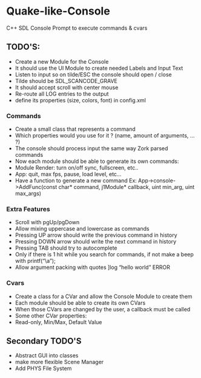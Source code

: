 # Quake-like-Console
C++ SDL Console Prompt to execute commands &amp; cvars 

## TODO'S:

* Create a new Module for the Console
* It should use the UI Module to create needed Labels and Input Text
* Listen to input so on tilde/ESC the console should open / close
* Tilde should be SDL_SCANCODE_GRAVE
* It should accept scroll with center mouse
* Re-route all LOG entries to the output
* define its properties (size, colors, font) in config.xml

### Commands

* Create a small class that represents a command
* Which properties would you use for it ? (name, amount of arguments, … ?)
* The console should process input the same way Zork parsed commands
* Now each module should be able to generate its own commands:
* Module Render: turn on/off sync, fullscreen, etc..
* App: quit, max fps, pause, load level, etc…
* Have a function to generate a new command 
Ex: App->console->AddFunc(const char* command, j1Module* callback, uint min_arg, uint max_args)

### Extra Features

* Scroll with pgUp/pgDown
* Allow mixing uppercase and lowercase as commands
* Pressing UP arrow should write the previous command in history
* Pressing DOWN arrow should write the next command in history
* Pressing TAB should try to autocomplete
* Only if there is 1 hit while you search for commands, if not make a beep with printf(“\a”);
* Allow argument packing with quotes
]log “hello world” ERROR

### Cvars

* Create a class for a CVar and allow the Console Module to create them
* Each module should be able to create its own CVars
* When those CVars are changed by the user, a callback must be called
* Some other CVar properties:
* Read-only, Min/Max, Default Value

## Secondary TODO'S
* Abstract GUI into classes
* make more flexible Scene Manager
* Add PHYS File System 
